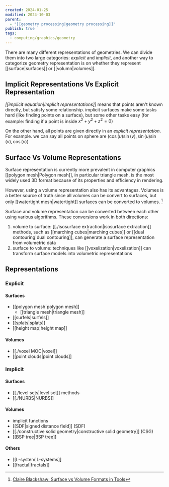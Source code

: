 ```yaml
---
created: 2024-01-25
modified: 2024-10-03
parent:
  - "[[geometry processing|geometry processing]]"
publish: true
tags:
  - computing/graphics/geometry
---
```

There are many different representations of geometries. We can divide them into two large categories: _explicit_ and _implicit_, and another way to categorize geometry representation is on whether they represent [[surface|surfaces]] or [[volumn|volumes]]. 

## Implicit Representations Vs Explicit Representation
_[[implicit equation|Implicit representations]]_ means that points aren't known directly, but satisfy some relationship. implicit surfaces make some tasks hard (like finding points on a surface), but some other tasks easy (for example: finding if a point is inside $x^2 + y^2 + z^2 = 0$)

On the other hand, all points are given directly in an _explicit representation_. For example. we can say all points on sphere are $(\cos(u)\sin(v), \sin(u)\sin(v), \cos(v))$

## Surface Vs Volume Representations

Surface representation is currently more prevalent in computer graphics [[polygon mesh|Polygon mesh]], in particular triangle mesh, is the most widely used 3D format because of its properties and efficiency in rendering.

However, using a volume representation also has its advantages. Volumes is a better source of truth since all volumes can be convert to surfaces, but only [[watertight mesh|watertight]] surfaces can be converted to volumes. [^1]

Surface and volume representation can be converted between each other using various algorithms. These conversions work in both directions:
1. volume to surface: [[./isosurface extraction|isosurface extraction]] methods, such as [[marching cubes|marching cubes]] or [[dual contouring|dual contouring]], can generate a surface representation from volumetric data
2. surface to volume: techniques like [[voxelization|voxelization]] can transform surface models into volumetric representations

## Representations
### Explicit
#### Surfaces
- [[polygon mesh|polygon mesh]]
  - [[triangle mesh|triangle mesh]]
- [[surfels|surfels]]
- [[splats|splats]]
- [[height map|height map]]

#### Volumes
- [[./voxel MOC|voxel]]
- [[point clouds|point clouds]]

### Implicit
#### Surfaces
- [[./level sets|level set]] methods
- [[./NURBS|NURBS]]

#### Volumes
- implicit functions
- [[SDF|signed distance field]] (SDF)
- [[./constructive solid geometry|constructive solid geometry]] (CSG)
- [[BSP tree|BSP tree]]

#### Others
- [[L-system|L-systems]]
- [[fractal|fractals]]


[^1]: [Claire Blackshaw: Surface vs Volume Formats in Tools](http://claire-blackshaw.com/blog/2024/09/volume_vs_surface/)